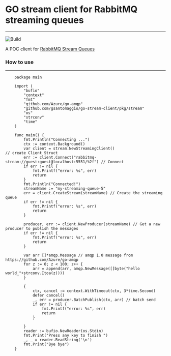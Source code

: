 # GO stream client for RabbitMQ streaming queues
---
![Build](https://github.com/Gsantomaggio/go-stream-client/workflows/Build/badge.svg)

A POC client for [RabbitMQ Stream Queues](https://github.com/rabbitmq/rabbitmq-server/tree/master/deps/rabbitmq_stream)

### How to use
---

```golang
    package main
    
    import (
    	"bufio"
    	"context"
    	"fmt"
    	"github.com/Azure/go-amqp"
    	"github.com/gsantomaggio/go-stream-client/pkg/stream"
    	"os"
    	"strconv"
    	"time"
    )
    
    func main() {
    	fmt.Println("Connecting ...")
    	ctx := context.Background()
    	var client = stream.NewStreamingClient()                                  // create Client Struct
    	err := client.Connect("rabbitmq-stream://guest:guest@localhost:5551/%2f") // Connect
    	if err != nil {
    		fmt.Printf("error: %s", err)
    		return
    	}
    	fmt.Println("Connected!")
    	streamName := "my-streaming-queue-5"
    	err = client.CreateStream(streamName) // Create the streaming queue
    	if err != nil {
    		fmt.Printf("error: %s", err)
    		return
    	}
    
    	producer, err := client.NewProducer(streamName) // Get a new producer to publish the messages
    	if err != nil {
    		fmt.Printf("error: %s", err)
    		return
    	}
    
    	var arr []*amqp.Message // amqp 1.0 message from https://github.com/Azure/go-amqp
    	for z := 0; z < 100; z++ {
    		arr = append(arr, amqp.NewMessage([]byte("hello world_"+strconv.Itoa(z))))
    	}
    
    	{
    		ctx, cancel := context.WithTimeout(ctx, 3*time.Second)
    		defer cancel()
    		_, err = producer.BatchPublish(ctx, arr) // batch send
    		if err != nil {
    			fmt.Printf("error: %s", err)
    			return
    		}
    
    	}
    	reader := bufio.NewReader(os.Stdin)
    	fmt.Print("Press any key to finish ")
    	_, _ = reader.ReadString('\n')
    	fmt.Print("Bye bye")
    }
```
 
